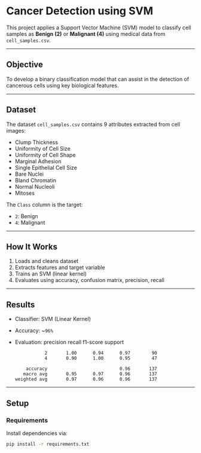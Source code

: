 # Cancer Detection using SVM

This project applies a Support Vector Machine (SVM) model to classify cell samples as **Benign (2)** or **Malignant (4)** using medical data from `cell_samples.csv`.

---

## Objective
To develop a binary classification model that can assist in the detection of cancerous cells using key biological features.

---

## Dataset
The dataset `cell_samples.csv` contains 9 attributes extracted from cell images:
- Clump Thickness
- Uniformity of Cell Size
- Uniformity of Cell Shape
- Marginal Adhesion
- Single Epithelial Cell Size
- Bare Nuclei
- Bland Chromatin
- Normal Nucleoli
- Mitoses

The `Class` column is the target:
- `2`: Benign
- `4`: Malignant

---

##  How It Works

1. Loads and cleans dataset
2. Extracts features and target variable
3. Trains an SVM (linear kernel)
4. Evaluates using accuracy, confusion matrix, precision, recall

---

## Results
- Classifier: SVM (Linear Kernel)
- Accuracy: ~`96%` 
- Evaluation:
                      precision    recall  f1-score   support
      
                 2       1.00      0.94      0.97        90
                 4       0.90      1.00      0.95        47
      
          accuracy                           0.96       137
         macro avg       0.95      0.97      0.96       137
      weighted avg       0.97      0.96      0.96       137

---

## Setup

### Requirements
Install dependencies via:

```bash
pip install -r requirements.txt
